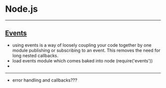 # Node.js  

---  

## [Events](http://nodejs.org/api/events.html)  

  * using events is a way of loosely coupling your code together by one module publishing or subscribing to an event.  This removes the need for long nested callbacks.  
  * load events module which comes baked into node (require('events'))  
  * 
 
---   

* error handling and callbacks???  
